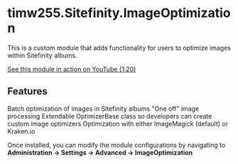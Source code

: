 # timw255.Sitefinity.ImageOptimization

This is a custom module that adds functionality for users to optimize images within Sitefinity albums.

[See this module in action on YouTube (1:20)](https://www.youtube.com/watch?v=jG3Vy_I58bs)

## Features

Batch optimization of images in Sitefinity albums
"One off" image processing
Extendable OptimizerBase class so developers can create custom image optimizers
Optimization with either ImageMagick (default) or Kraken.io

Once installed, you can modify the module configurations by navigating to **Administration -> Settings -> Advanced -> ImageOptimization**